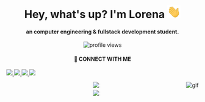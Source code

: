 <h1 align="center"> Hey, what's up? I'm Lorena <img src="https://github.com/devSouvik/devSouvik/blob/master/Hi.gif?raw=true" width="35"></h1>
<h4 align="center">an computer engineering & fullstack development student.</h4>

<p align="center">
  <img src="https://komarev.com/ghpvc/?username=narelo&color=blue" alt="profile views">
</p>

<p align="center">
<h4 align="center">🤝 CONNECT WITH ME</h4>
<a href="mailto:lorenabastosamz@gmail.com/">
<img src="https://img.shields.io/badge/-Gmail-c14321?logo=Gmail&logoColor=red&style=social">
</a>
<a href="https://www.linkedin.com/in/lorenabastos/">
<img src="https://img.shields.io/badge/-LinkedIn-blue?logo=Linkedin&logoColor=blue&style=social">
</a>
<a href="https://www.instagram.com/bnarelo/">
<img src="https://img.shields.io/badge/-Instagram-E5E7E9?logo=Instagram&logoColor=FF00A2&style=social">
</a>
<a href="https://discord.com/login/">
<img src="https://img.shields.io/badge/-Discord-E5E7E9?logo=Discord&logoColor=7289da&style=social">
</a>
</p>

<p align="right">
<img align="right" src="https://github.com/narelo/narelo/blob/main/gif.gif?raw=true" alt="gif" height="300">
</p>

<p align="center">
<img src="https://github-readme-stats.vercel.app/api/top-langs/?username=narelo&layout=compact&text_color=daf7dc&bg_color=151515">
<br>
<img align="center" src="https://github-readme-stats.vercel.app/api?username=narelo&include_all_commits=true&count_private=true&show_icons=true&line_height=20&title_color=7A7ADB&icon_color=2234AE&text_color=D3D3D3&bg_color=0,000000,130F40">
</p>



